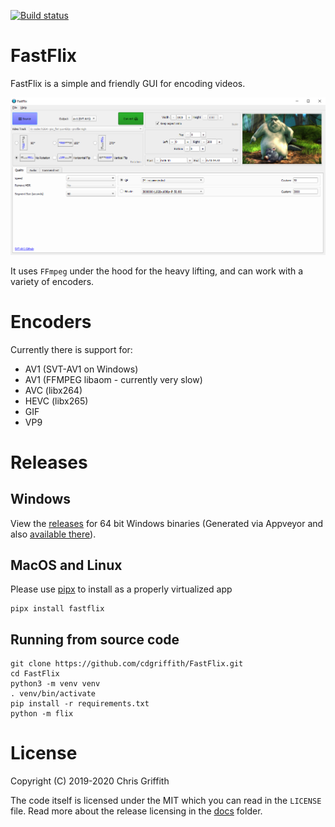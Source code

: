 [![Build status](https://ci.appveyor.com/api/projects/status/208k29cvoq8xwf8j/branch/master?svg=true)](https://ci.appveyor.com/project/cdgriffith/fastflix/branch/master)

# FastFlix

FastFlix is a simple and friendly GUI for encoding videos. 

![preview](https://raw.githubusercontent.com/cdgriffith/binary-files/fast-flix/media/fastflix/2.0.0/main.png)

It uses `FFmpeg` under the hood for the heavy lifting, and can work with a variety of encoders.  

#  Encoders

Currently there is support for:

* AV1 (SVT-AV1 on Windows)
* AV1 (FFMPEG libaom - currently very slow)
* AVC (libx264)
* HEVC (libx265)
* GIF
* VP9


# Releases

## Windows
View the [releases](https://github.com/cdgriffith/FastFlix/releases) for 64 bit Windows binaries (Generated via Appveyor and also [available there](https://ci.appveyor.com/project/cdgriffith/fastflix)).

## MacOS and Linux

Please use [pipx](https://pipxproject.github.io/pipx/installation/) to install as a properly virtualized app

```
pipx install fastflix
```

## Running from source code

```
git clone https://github.com/cdgriffith/FastFlix.git
cd FastFlix
python3 -m venv venv
. venv/bin/activate
pip install -r requirements.txt
python -m flix
```

# License

Copyright (C) 2019-2020 Chris Griffith

The code itself is licensed under the MIT which you can read in the `LICENSE` file.
Read more about the release licensing in the [docs](docs/README.md) folder.

